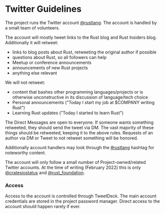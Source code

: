 # Twitter Guidelines

The project runs the Twitter account [@rustlang](https://twitter.com/rustlang).
The account is handled by a small team of volunteers.

The account will mostly tweet links to the Rust blog and Rust Insiders blog.
Additionally it will retweet:

* links to blog posts about Rust, retweeting the original author if possible
* questions about Rust, so all followers can help
* Meetup or conference announcements
* announcements of new Rust projects
* anything else relevant

We will not retweet:

* content that bashes other programming languages/projects or is otherwise unconstructive in its discussion of language/tech choice
* Personal announcements ("Today I start my job at $COMPANY writing Rust")
* Learning Rust updates ("Today I started to learn Rust")

The Direct Messages are open to everyone.
If someone wants something retweeted, they should send the tweet via DM.
The vast majority of these things should be retweeted, keeping it to the above rules.
Requests of an author via DM or Tweet to not retweet something will be honored.

Additionally account handlers may look through the [#rustlang](https://twitter.com/hashtag/rustlang?src=hashtag_click) hashtag for noteworthy content.

The account will only follow a small number of Project-owned/related Twitter accounts.
At the time of writing (February 2022) this is only [@cratesiostatus](https://twitter.com/cratesiostatus) and [@rust_foundation](https://twitter.com/rust_foundation).

### Access

Access to the account is controlled through TweetDeck. The main account credentials are stored in the project password manager. 
Direct access to the account should happen rarely if ever. 
